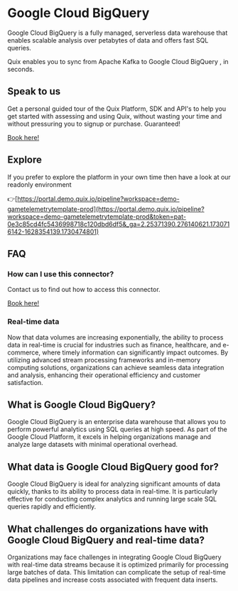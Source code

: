 <!--[tech-name]-->
# Google Cloud BigQuery

<!--[blurb-about-tech]-->
Google Cloud BigQuery is a fully managed, serverless data warehouse that enables scalable analysis over petabytes of data and offers fast SQL queries.

Quix enables you to sync from Apache Kafka <span id="to_or_from">to</span> <span id="techname">Google Cloud BigQuery</span> , in seconds.

## Speak to us

Get a personal guided tour of the Quix Platform, SDK and API's to help you get started with assessing and using Quix, without wasting your time and without pressuring you to signup or purchase. Guaranteed!

[Book here!](https://quix.io/book-a-demo)


## Explore

If you prefer to explore the platform in your own time then have a look at our readonly environment

👉[https://portal.demo.quix.io/pipeline?workspace=demo-gametelemetrytemplate-prod](https://portal.demo.quix.io/pipeline?workspace=demo-gametelemetrytemplate-prod&token=pat-0e3c85cd4fc5436998718c120dbd6df5&_ga=2.25371390.276140621.1730716142-1628354139.1730474801)


## FAQ 

### How can I use this connector?

Contact us to find out how to access this connector.

[Book here!](https://quix.io/book-a-demo)

### Real-time data

Now that data volumes are increasing exponentially, the ability to process data in real-time is crucial for industries such as finance, healthcare, and e-commerce, where timely information can significantly impact outcomes. By utilizing advanced stream processing frameworks and in-memory computing solutions, organizations can achieve seamless data integration and analysis, enhancing their operational efficiency and customer satisfaction.

## What is <span id="techname">Google Cloud BigQuery</span>?

<!--[tech-seo-text]-->
Google Cloud BigQuery is an enterprise data warehouse that allows you to perform powerful analytics using SQL queries at high speed. As part of the Google Cloud Platform, it excels in helping organizations manage and analyze large datasets with minimal operational overhead.

## What data is <span id="techname">Google Cloud BigQuery</span> good for?

<!--[tech-data-seo-text]-->
Google Cloud BigQuery is ideal for analyzing significant amounts of data quickly, thanks to its ability to process data in real-time. It is particularly effective for conducting complex analytics and running large scale SQL queries rapidly and efficiently.

## What challenges do organizations have with <span id="techname">Google Cloud BigQuery</span> and real-time data?

<!--[tech-challenges-seo-text]-->
Organizations may face challenges in integrating Google Cloud BigQuery with real-time data streams because it is optimized primarily for processing large batches of data. This limitation can complicate the setup of real-time data pipelines and increase costs associated with frequent data inserts.
